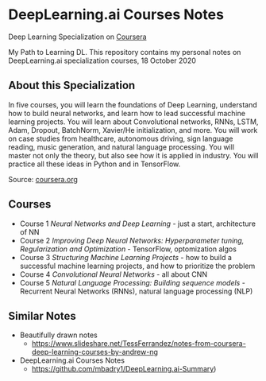 # DeepLearning.ai Courses Notes
Deep Learning Specialization on [Coursera](https://www.coursera.org/specializations/deep-learning)

My Path to Learning DL. This repository contains my personal notes on DeepLearning.ai specialization courses, 18 October 2020

## About this Specialization
In five courses, you will learn the foundations of Deep Learning, understand how to build neural networks, and learn how to lead successful machine learning projects. You will learn about Convolutional networks, RNNs, LSTM, Adam, Dropout, BatchNorm, Xavier/He initialization, and more. You will work on case studies from healthcare, autonomous driving, sign language reading, music generation, and natural language processing. You will master not only the theory, but also see how it is applied in industry. You will practice all these ideas in Python and in TensorFlow. 

Source: [coursera.org](https://www.coursera.org/specializations/deep-learning)

## Courses
- Course 1 *Neural Networks and Deep Learning* - just a start, architecture of NN
- Course 2 *Improving Deep Neural Networks: Hyperparameter tuning, Regularization and Optimization* - TensorFlow, optomization algos
- Course 3 *Structuring Machine Learning Projects* - how to build a successful machine learning projects, and how to prioritize the problem
- Course 4 *Convolutional Neural Networks* - all about CNN
- Course 5 *Natural Language Processing: Building sequence models* - Recurrent Neural Networks (RNNs), natural language processing (NLP)

## Similar Notes
- Beautifully drawn notes 
  - https://www.slideshare.net/TessFerrandez/notes-from-coursera-deep-learning-courses-by-andrew-ng
- DeepLearning.ai Courses Notes 
  - https://github.com/mbadry1/DeepLearning.ai-Summary)

